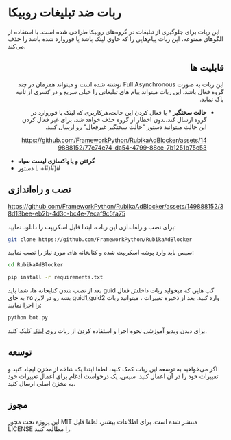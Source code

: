 # ربات ضد تبلیغات روبیکا


این ربات برای جلوگیری از تبلیغات در گروه‌های روبیکا طراحی شده است. با استفاده از الگوهای ممنوعه، این ربات پیام‌هایی را که حاوی لینک باشد یا فوروارد شده باشد را حذف می‌کند.
<div dir="rtl">
  
## **قابلیت ها**

این ربات به صورت Full Asynchronous نوشته شده است و میتواند همزمان در چند گروه فعال باشد. 
این ربات میتواند پیام های تبلیغاتی را خیلی سریع و در کسری از ثانیه پاک نماید.
  
- **حالت سختگیر**
° با فعال کردن این حالت،هرکاربری که لینک یا فوروارد در گروه ارسال کند،بدون اخطار از گروه حذف خواهد شد، برای غیر فعال کردن این حالت میتوانید دستور "حالت سختگیر غیرفعال" رو ارسال کنید.

     https://github.com/FrameworkPython/RubikaAdBlocker/assets/149888152/77e74e74-da54-4799-88ce-7b1251b75c53

</div>

- **گرفتن و یا پاکسازی لیست سیاه**
- با دستور +#)#)#
## نصب و راه‌اندازی



https://github.com/FrameworkPython/RubikaAdBlocker/assets/149888152/38d13bee-eb2b-4d3c-bc4e-7ecaf9c5fa75





برای نصب و راه‌اندازی این ربات، ابتدا فایل اسکریپت را دانلود نمایید:

```bash
git clone https://github.com/FrameworkPython/RubikaAdBlocker
```
سپس باید وارد پوشه اسکریپت شده و کتابخانه های مورد نیاز را نصب نمایید:



```bash
cd RubikaAdBlocker
```
```bash
pip install -r requirements.txt
```
بعد از نصب شدن کتابخانه ها، شما باید guid گپ هایی که میخواید ربات داخلش فعال بشه رو در لاین ۳۵ به جای guid1,guid2 وارد کنید.
بعد از ذخیره تغییرات ، میتوانید ربات را اجرا نمایید:
```bash
python bot.py
```

برای دیدن ویدیو آموزشی نحوه اجرا و استفاده کردن از ربات روی [لینک](https://uupload.ir/view/inshot_20231203_161800858_1_ob17.mp4/) کلیک کنید.



## توسعه 
اگر می‌خواهید به توسعه این ربات کمک کنید، لطفا ابتدا یک شاخه از مخزن ایجاد کنید و تغییرات خود را در آن اعمال کنید. سپس، یک درخواست ادغام برای اعمال تغییرات خود به مخزن اصلی ارسال کنید.

## مجوز 

این پروژه تحت مجوز MIT منتشر شده است. برای اطلاعات بیشتر، لطفا فایل LICENSE را مطالعه کنید.
</div>
